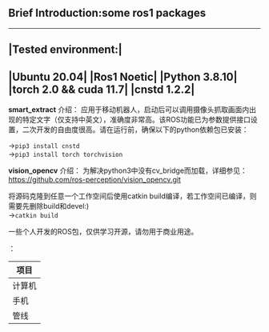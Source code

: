 ## Brief Introduction:some ros1 packages
----------------------
|Tested environment:|
----------------------
|Ubuntu 20.04|
|Ros1 Noetic|
|Python 3.8.10|
|torch 2.0 && cuda 11.7|
|cnstd 1.2.2|
----------------------
**smart_extract** 介绍：
  应用于移动机器人，启动后可以调用摄像头抓取画面内出现的特定文字（仅支持中英文），准确度非常高。该ROS功能已为参数提供接口设置，二次开发的自由度很高。请在运行前，确保以下的python依赖包已安装：

->`pip3 install cnstd`<br/>->`pip3 install torch torchvision`


**vision_opencv** 介绍：
  为解决python3中没有cv_bridge而加载，详细参见：https://github.com/ros-perception/vision_opencv.git

将源码克隆到任意一个工作空间后使用catkin build编译，若工作空间已编译，则需要先删除build和devel:)<br/>->`catkin build`

一些个人开发的ROS包，仅供学习开源，请勿用于商业用途。

：

| 项目        | 
| --------   | 
| 计算机     | 
| 手机        |   
| 管线        |   
